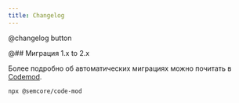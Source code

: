 ```yaml
---
title: Changelog
---
```


@changelog button

@## Миграция 1.x to 2.x

Более подробно об автоматических миграциях можно почитать в [Codemod](/utils/code-mod).

```bash
npx @semcore/code-mod
```
